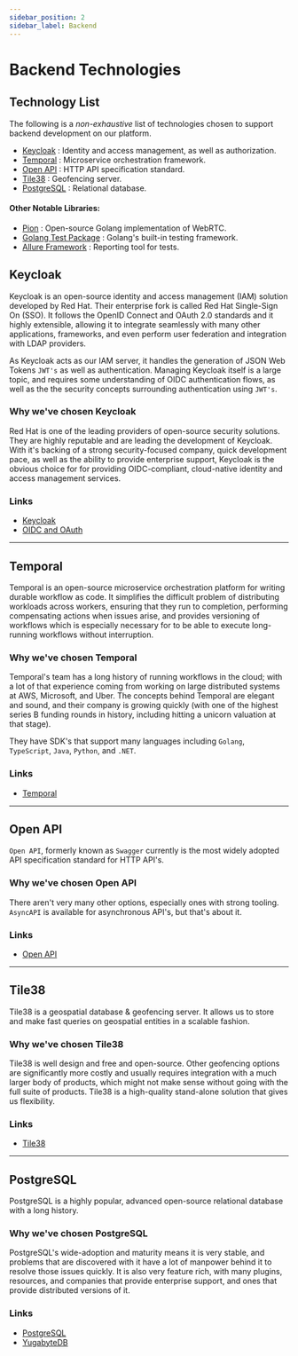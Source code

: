 ```yaml
---
sidebar_position: 2
sidebar_label: Backend
---
```


# Backend Technologies

## Technology List

The following is a _non-exhaustive_ list of technologies chosen to support backend development on our platform.

-   [Keycloak](#keycloak) : Identity and access management, as well as authorization.
-   [Temporal](#temporal) : Microservice orchestration framework.
-   [Open API](#open-api) : HTTP API specification standard.
-   [Tile38](#tile38) : Geofencing server.
-   [PostgreSQL](#postgresql) : Relational database.

#### Other Notable Libraries:

-   [Pion](https://github.com/pion/webrtc) : Open-source Golang implementation of WebRTC.
-   [Golang Test Package](https://pkg.go.dev/testing) : Golang's built-in testing framework.
-   [Allure Framework](https://allurereport.org/) : Reporting tool for tests.

## Keycloak

Keycloak is an open-source identity and access management (IAM) solution developed by Red Hat. Their enterprise fork is
called Red Hat Single-Sign On (SSO). It follows the OpenID Connect and OAuth 2.0 standards and it highly extensible,
allowing it to integrate seamlessly with many other applications, frameworks, and even perform user federation and
integration with LDAP providers.

As Keycloak acts as our IAM server, it handles the generation of JSON Web Tokens `JWT's` as well as authentication.
Managing Keycloak itself is a large topic, and requires some understanding of OIDC authentication flows, as well as the
the security concepts surrounding authentication using `JWT's`.

### Why we've chosen Keycloak

Red Hat is one of the leading providers of open-source security solutions. They are highly reputable and are leading
the development of Keycloak. With it's backing of a strong security-focused company, quick development pace, as well
as the ability to provide enterprise support, Keycloak is the obvious choice for for providing OIDC-compliant,
cloud-native identity and access management services.

### Links

-   [Keycloak](https://www.keycloak.org/documentation)
-   [OIDC and OAuth](https://developer.okta.com/blog/2019/10/21/illustrated-guide-to-oauth-and-oidc)

---

## Temporal

Temporal is an open-source microservice orchestration platform for writing durable workflow as code. It simplifies the
difficult problem of distributing workloads across workers, ensuring that they run to completion, performing
compensating actions when issues arise, and provides versioning of workflows which is especially necessary for
to be able to execute long-running workflows without interruption.

### Why we've chosen Temporal

Temporal's team has a long history of running workflows in the cloud; with a lot of that experience coming from working
on large distributed systems at AWS, Microsoft, and Uber. The concepts behind Temporal are elegant and sound, and their
company is growing quickly (with one of the highest series B funding rounds in history, including hitting a unicorn
valuation at that stage).

They have SDK's that support many languages including `Golang`, `TypeScript`, `Java`, `Python`, and `.NET`.

### Links

-   [Temporal](https://temporal.io/)

---

## Open API

`Open API`, formerly known as `Swagger` currently is the most widely adopted API specification standard for HTTP API's.

### Why we've chosen Open API

There aren't very many other options, especially ones with strong tooling. `AsyncAPI` is available for asynchronous
API's, but that's about it.

### Links

-   [Open API](https://www.openapis.org/)

---

## Tile38

Tile38 is a geospatial database & geofencing server. It allows us to store and make fast queries on geospatial entities
in a scalable fashion.

### Why we've chosen Tile38

Tile38 is well design and free and open-source. Other geofencing options are significantly more costly and usually
requires integration with a much larger body of products, which might not make sense without going with the full suite
of products. Tile38 is a high-quality stand-alone solution that gives us flexibility.

### Links

-   [Tile38](https://tile38.com/)

---

## PostgreSQL

PostgreSQL is a highly popular, advanced open-source relational database with a long history.

### Why we've chosen PostgreSQL

PostgreSQL's wide-adoption and maturity means it is very stable, and problems that are discovered with it have
a lot of manpower behind it to resolve those issues quickly. It is also very feature rich, with many plugins, resources,
and companies that provide enterprise support, and ones that provide distributed versions of it.

### Links

-   [PostgreSQL](https://www.postgresql.org/)
-   [YugabyteDB](https://www.yugabyte.com/)
